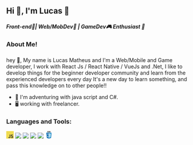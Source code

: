 ## Hi 👋, I'm  Lucas 🐧

##### Front-end🚩| Web/MobDev👥 | GameDev🎮 Enthusiast 👻
### About Me!
##### 
hey 🐧, My name is Lucas Matheus and I'm a Web/Mobile and Game developer, I work with React Js / React Native / VueJs and .Net, I like to develop things for the beginner developer community and learn from the experienced developers every day It's a new day to learn something, and pass this knowledge on to other people!!

* 👾 I'm adventuring with java script and C#.
* 🖥 working with freelancer.
##### 
### Languages and Tools:
<code><img height="20" src="https://raw.githubusercontent.com/github/explore/80688e429a7d4ef2fca1e82350fe8e3517d3494d/topics/javascript/javascript.png"></code>
<code><img height="20" src="https://e7.pngegg.com/pngimages/340/226/png-clipart-purple-and-white-logo-c-computer-programming-software-development-programmer-marklogic-coder-miscellaneous-purple.png"></code>
<code><img height="20" src="https://upload.wikimedia.org/wikipedia/commons/thumb/a/a7/React-icon.svg/1280px-React-icon.svg.png"></code>
<code><img height="20" src="https://vuejs.org/images/logo.png"></code>
<code><img height="20" src="https://image.flaticon.com/icons/png/512/919/919827.png"></code>
<code><img height="20" src="https://raw.githubusercontent.com/github/explore/6c6508f34230f0ac0d49e847a326429eefbfc030/topics/css/css.png"></code>



